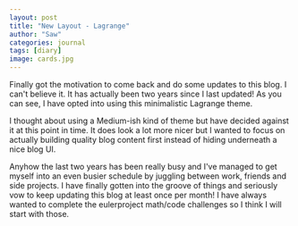 ```yaml
---
layout: post
title: "New Layout - Lagrange"
author: "Saw"
categories: journal
tags: [diary]
image: cards.jpg
---
```


Finally got the motivation to come back and do some updates to this blog. I can't believe it. It has actually been two years since I last updated!
As you can see, I have opted into using this minimalistic Lagrange theme.

I thought about using a Medium-ish kind of theme but have decided against it at this point in time. It does look a lot more nicer but I wanted to focus on actually building quality blog content first instead of hiding underneath a nice blog UI.

Anyhow the last two years has been really busy and I've managed to get myself into an even busier schedule by juggling between work, friends and side projects. I have finally gotten into the groove of things and seriously vow to keep updating this blog at least once per month! I have always wanted to complete the eulerproject math/code challenges so I think I will start with those.
